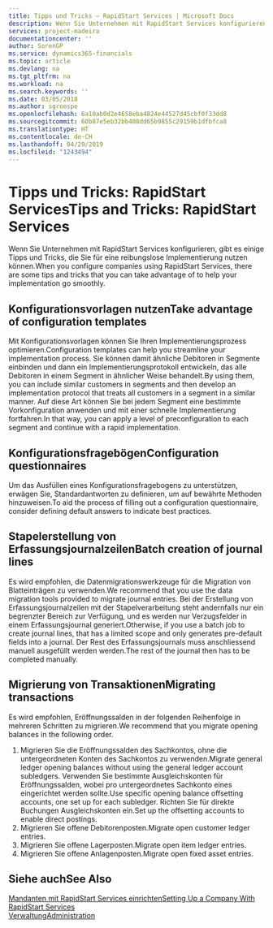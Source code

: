 ```yaml
---
title: Tipps und Tricks – RapidStart Services | Microsoft Docs
description: Wenn Sie Unternehmen mit RapidStart Services konfigurieren, gibt es einige Tipps und Tricks, die Sie für eine reibungslose Implementierung nutzen können.
services: project-madeira
documentationcenter: ''
author: SorenGP
ms.service: dynamics365-financials
ms.topic: article
ms.devlang: na
ms.tgt_pltfrm: na
ms.workload: na
ms.search.keywords: ''
ms.date: 03/05/2018
ms.author: sgroespe
ms.openlocfilehash: 6a10ab0d2e4658eba4824e44527d45cbf0f33dd8
ms.sourcegitcommit: 60b87e5eb32bb408dd65b9855c29159b1dfbfca8
ms.translationtype: HT
ms.contentlocale: de-CH
ms.lasthandoff: 04/29/2019
ms.locfileid: "1243494"
---
```

# <a name="tips-and-tricks-rapidstart-services"></a><span data-ttu-id="92e60-103">Tipps und Tricks: RapidStart Services</span><span class="sxs-lookup"><span data-stu-id="92e60-103">Tips and Tricks: RapidStart Services</span></span>
<span data-ttu-id="92e60-104">Wenn Sie Unternehmen mit RapidStart Services konfigurieren, gibt es einige Tipps und Tricks, die Sie für eine reibungslose Implementierung nutzen können.</span><span class="sxs-lookup"><span data-stu-id="92e60-104">When you configure companies using RapidStart Services, there are some tips and tricks that you can take advantage of to help your implementation go smoothly.</span></span>  

## <a name="take-advantage-of-configuration-templates"></a><span data-ttu-id="92e60-105">Konfigurationsvorlagen nutzen</span><span class="sxs-lookup"><span data-stu-id="92e60-105">Take advantage of configuration templates</span></span>  
<span data-ttu-id="92e60-106">Mit Konfigurationsvorlagen können Sie Ihren Implementierungsprozess optimieren.</span><span class="sxs-lookup"><span data-stu-id="92e60-106">Configuration templates can help you streamline your implementation process.</span></span> <span data-ttu-id="92e60-107">Sie können damit ähnliche Debitoren in Segmente einbinden und dann ein Implementierungsprotokoll entwickeln, das alle Debitoren in einem Segment in ähnlicher Weise behandelt.</span><span class="sxs-lookup"><span data-stu-id="92e60-107">By using them, you can include similar customers in segments and then develop an implementation protocol that treats all customers in a segment in a similar manner.</span></span> <span data-ttu-id="92e60-108">Auf diese Art können Sie bei jedem Segment eine bestimmte Vorkonfiguration anwenden und mit einer schnelle Implementierung fortfahren.</span><span class="sxs-lookup"><span data-stu-id="92e60-108">In that way, you can apply a level of preconfiguration to each segment and continue with a rapid implementation.</span></span>  

## <a name="configuration-questionnaires"></a><span data-ttu-id="92e60-109">Konfigurationsfragebögen</span><span class="sxs-lookup"><span data-stu-id="92e60-109">Configuration questionnaires</span></span>  
<span data-ttu-id="92e60-110">Um das Ausfüllen eines Konfigurationsfragebogens zu unterstützen, erwägen Sie, Standardantworten zu definieren, um auf bewährte Methoden hinzuweisen.</span><span class="sxs-lookup"><span data-stu-id="92e60-110">To aid the process of filling out a configuration questionnaire, consider defining default answers to indicate best practices.</span></span>  

## <a name="batch-creation-of-journal-lines"></a><span data-ttu-id="92e60-111">Stapelerstellung von Erfassungsjournalzeilen</span><span class="sxs-lookup"><span data-stu-id="92e60-111">Batch creation of journal lines</span></span>  
<span data-ttu-id="92e60-112">Es wird empfohlen, die Datenmigrationswerkzeuge für die Migration von Blatteinträgen zu verwenden.</span><span class="sxs-lookup"><span data-stu-id="92e60-112">We recommend that you use the data migration tools provided to migrate journal entries.</span></span> <span data-ttu-id="92e60-113">Bei der Erstellung von Erfassungsjournalzeilen mit der Stapelverarbeitung steht andernfalls nur ein begrenzter Bereich zur Verfügung, und es werden nur Verzugsfelder in einem Erfassungsjournal generiert.</span><span class="sxs-lookup"><span data-stu-id="92e60-113">Otherwise, if you use a batch job to create journal lines, that has a limited scope and only generates pre-default fields into a journal.</span></span> <span data-ttu-id="92e60-114">Der Rest des Erfassungsjournals muss anschliessend manuell ausgefüllt werden werden.</span><span class="sxs-lookup"><span data-stu-id="92e60-114">The rest of the journal then has to be completed manually.</span></span>  

## <a name="migrating-transactions"></a><span data-ttu-id="92e60-115">Migrierung von Transaktionen</span><span class="sxs-lookup"><span data-stu-id="92e60-115">Migrating transactions</span></span>  
<span data-ttu-id="92e60-116">Es wird empfohlen, Eröffnungssalden in der folgenden Reihenfolge in mehreren Schritten zu migrieren.</span><span class="sxs-lookup"><span data-stu-id="92e60-116">We recommend that you migrate opening balances in the following order.</span></span>  

1.  <span data-ttu-id="92e60-117">Migrieren Sie die Eröffnungssalden des Sachkontos, ohne die untergeordneten Konten des Sachkontos zu verwenden.</span><span class="sxs-lookup"><span data-stu-id="92e60-117">Migrate general ledger opening balances without using the general ledger account subledgers.</span></span> <span data-ttu-id="92e60-118">Verwenden Sie bestimmte Ausgleichskonten für Eröffnungssalden, wobei pro untergeordnetes Sachkonto eines eingerichtet werden sollte.</span><span class="sxs-lookup"><span data-stu-id="92e60-118">Use specific opening balance offsetting accounts, one set up for each subledger.</span></span> <span data-ttu-id="92e60-119">Richten Sie für direkte Buchungen Ausgleichskonten ein.</span><span class="sxs-lookup"><span data-stu-id="92e60-119">Set up the offsetting accounts to enable direct postings.</span></span>  
2.  <span data-ttu-id="92e60-120">Migrieren Sie offene Debitorenposten.</span><span class="sxs-lookup"><span data-stu-id="92e60-120">Migrate open customer ledger entries.</span></span>  
3.  <span data-ttu-id="92e60-121">Migrieren Sie offene Lagerposten.</span><span class="sxs-lookup"><span data-stu-id="92e60-121">Migrate open item ledger entries.</span></span>  
4.  <span data-ttu-id="92e60-122">Migrieren Sie offene Anlagenposten.</span><span class="sxs-lookup"><span data-stu-id="92e60-122">Migrate open fixed asset entries.</span></span>  

## <a name="see-also"></a><span data-ttu-id="92e60-123">Siehe auch</span><span class="sxs-lookup"><span data-stu-id="92e60-123">See Also</span></span>  
[<span data-ttu-id="92e60-124">Mandanten mit RapidStart Services einrichten</span><span class="sxs-lookup"><span data-stu-id="92e60-124">Setting Up a Company With RapidStart Services</span></span>](admin-set-up-a-company-with-rapidstart.md)  
[<span data-ttu-id="92e60-125">Verwaltung</span><span class="sxs-lookup"><span data-stu-id="92e60-125">Administration</span></span>](admin-setup-and-administration.md)

